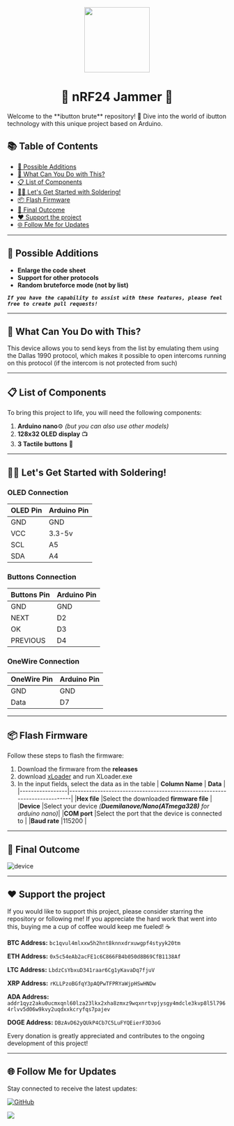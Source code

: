 <div align="center">
  <img src="https://avatars.githubusercontent.com/u/176677387" width="150" height="auto" />
  <h1> 🌟 nRF24 Jammer 🌟 </h1>
</div>
Welcome to the **ibutton brute** repository! 🎉 Dive into the world of ibutton technology with this unique project based on Arduino.

## 📚 Table of Contents
- [🎯 Possible Additions](#-possible-additions)
- [🚀 What Can You Do with This?](#-what-can-you-do-with-this)
- [📋 List of Components](#-list-of-components)
- [🧑‍🔧 Let's Get Started with Soldering!](#-lets-get-started-with-soldering)
- [📦 Flash Firmware](#-flash-firmware)
- [🎉 Final Outcome](#-final-outcome)
- [❤️ Support the project](#-support-the-project)
- [🌐 Follow Me for Updates](#-follow-me-for-updates)

-----

## 🎯 Possible Additions
- **Enlarge the code sheet**
- **Support for other protocols**
- **Random bruteforce mode (not by list)**

***`If you have the capability to assist with these features, please feel free to create pull requests!`***

-----

## 🚀 What Can You Do with This?
This device allows you to send keys from the list by emulating them using the Dallas 1990 protocol, which makes it possible to open intercoms running on this protocol (if the intercom is not protected from such)

-----

## 📋 List of Components
To bring this project to life, you will need the following components:
1. **Arduino nano**⚙️ *(but you can also use other models)*
2. **128x32 OLED display** 📺
3. **3 Tactile buttons** 🔘

-----

## 🧑‍🔧 Let's Get Started with Soldering!
### OLED Connection
| **OLED Pin** | **Arduino Pin** |
|--------------|-----------------|
|GND           |GND              |
|VCC           |3.3-5v           |
|SCL           |A5               |
|SDA           |A4               |
### Buttons Connection
| **Buttons Pin** | **Arduino Pin** |
|-----------------|-----------------|
|GND              |GND              |
|NEXT             |D2               |
|OK               |D3               |
|PREVIOUS         |D4               |
### OneWire Connection
| **OneWire Pin** | **Arduino Pin** |
|-----------------|-----------------|
|GND              |GND              |
|Data             |D7               |

-----

## 📦 Flash Firmware
Follow these steps to flash the firmware:
1. Download the firmware from the **releases**
2. download [xLoader](https://github.com/binaryupdates/xLoader) and run XLoader.exe
3. In the input fields, select the data as in the table
| **Column Name** | **Data**                                                                  |
|-----------------|---------------------------------------------------------------------------|
|**Hex file**         |Select the downloaded **firmware file**                                |
|**Device**           |Select your device *(**Duemilanove/Nano(ATmega328)** for arduino nano)*|
|**COM port**         |Select the port that the device is connected to                        |
|**Baud rate**        |115200                                                                 |

-----

## 🎉 Final Outcome

![device](img/device.png)

-----

## ❤️ Support the project
If you would like to support this project, please consider starring the repository or following me! If you appreciate the hard work that went into this, buying me a cup of coffee would keep me fueled! ☕ 

**BTC Address:** `bc1qvul4mlxxw5h2hnt8knnxdrxuwgpf4styyk20tm`

**ETH Address:** `0x5c54eAb2acFE1c6C866FB4b050d8B69CfB1138Af`

**LTC Address:** `LbdzCsYbxuD341raar6Cg1yKavaDq7fjuV`

**XRP Address:** `rKLLPzoBGfqY3pAQPwTFPRYaWjpHSwHNDw`

**ADA Address:** `addr1qyz2aku0ucmxqnl60lza23lkx2xha8zmxz9wqxnrtvpjysgy4mdcle3kvp8l5l7964rlvv5d06w9kvy2uqdxxkcryfqs7pajev`

**DOGE Address:** `DBzAvD62yQUkP4Cb7C5LuFYQEierF3D3oG`

Every donation is greatly appreciated and contributes to the ongoing development of this project!

-----

## 🌐 Follow Me for Updates
Stay connected to receive the latest updates:

[![GitHub](https://img.shields.io/badge/GitHub-W0rthlessS0ul-181717?style=flat&logo=github&logoColor=white)](https://github.com/W0rthlessS0ul)

<img src="https://profile-counter.glitch.me/W0rthlessS0ul.ibutton_brute/count.svg"/>
